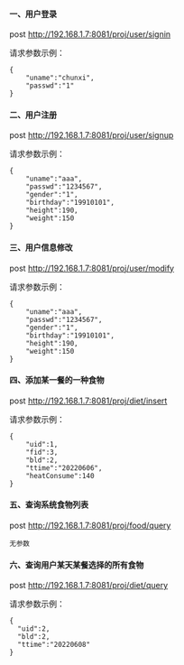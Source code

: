 #### 一、用户登录

post	http://192.168.1.7:8081/proj/user/signin

请求参数示例：

```
{
    "uname":"chunxi",
    "passwd":"1"
}
```



#### 二、用户注册

post  http://192.168.1.7:8081/proj/user/signup

请求参数示例：

```
{
    "uname":"aaa",
    "passwd":"1234567",
    "gender":"1",
    "birthday":"19910101",
    "height":190,
    "weight":150
}
```



#### 三、用户信息修改

post  http://192.168.1.7:8081/proj/user/modify

请求参数示例：

``` 
{
    "uname":"aaa",
    "passwd":"1234567",
    "gender":"1",
    "birthday":"19910101",
    "height":190,
    "weight":150
}
```



#### 四、添加某一餐的一种食物

post  http://192.168.1.7:8081/proj/diet/insert

请求参数示例：

```
{
    "uid":1,
    "fid":3,
    "bld":2,
    "ttime":"20220606",
    "heatConsume":140
}
```



#### 五、查询系统食物列表

post  http://192.168.1.7:8081/proj/food/query

```
无参数
```



#### 六、查询用户某天某餐选择的所有食物

post  http://192.168.1.7:8081/proj/diet/query

请求参数示例：

```
{
  "uid":2,
  "bld":2,
  "ttime":"20220608"
}
```

